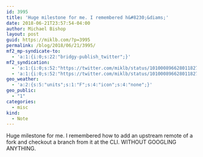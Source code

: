 ```yaml
---
id: 3995
title: 'Huge milestone for me. I remembered h&#8230;&diams;'
date: 2018-06-21T23:57:54-04:00
author: Michael Bishop
layout: post
guid: https://miklb.com/?p=3995
permalink: /blog/2018/06/21/3995/
mf2_mp-syndicate-to:
  - 'a:1:{i:0;s:22:"bridgy-publish_twitter";}'
mf2_syndication:
  - 'a:1:{i:0;s:52:"https://twitter.com/miklb/status/1010008966280118272";}'
  - 'a:1:{i:0;s:52:"https://twitter.com/miklb/status/1010008966280118272";}'
geo_weather:
  - 'a:2:{s:5:"units";s:1:"F";s:4:"icon";s:4:"none";}'
geo_public:
  - "1"
categories:
  - misc
kind:
  - Note
---
```

Huge milestone for me. I remembered how to add an upstream remote of a fork and checkout a branch from it at the CLI. WITHOUT GOOGLING ANYTHING.

